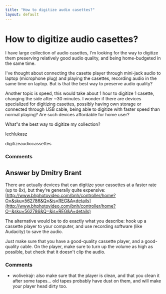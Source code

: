 ```yaml
---
title: "How to digitize audio casettes?"
layout: default
---
```

How to digitize audio casettes?
=====================
I have large collection of audio casettes, I'm looking for the way to
digitize them preserving relatively good audio quality, and being
home-budgeted in the same time.

I've thought about connecting the casette player through mini-jack audio
to laptop (microphone plug) and playing the casettes, recording audio in
the same time on laptop. But is that the best way to preserve audio
quality?

Another topic is speed, this would take about 1 hour to digitize 1
casette, changing the side after \~30 minutes. I wonder if there are
devices specialized for digitizing casettes, possibly having own storage
or connected through USB cable, being able to digitize with faster speed
than normal playing? Are such devices affordable for home user?

What"s the best way to digitize my collection?

lechlukasz

<div class="tags"><span class="tag">digitize</span><span class="tag">audio</span><span class="tag">cassettes</span></div>

### Comments ###


Answer by Dmitry Brant
----------------
There are actually devices that can digitize your cassettes at a faster
rate (up to 8x), but they're generally quite expensive:
[http://www.bhphotovideo.com/bnh/controller/home?O=&sku=562786&Q=&is=REG&A=details](http://www.bhphotovideo.com/bnh/controller/home?O=&sku=562786&Q=&is=REG&A=details)

The alternative would be to do exactly what you describe: hook up a
cassette player to your computer, and use recording software (like
Audacity) to save the audio.

Just make sure that you have a good-quality cassette player, and a
good-quality cable. On the player, make sure to turn up the volume as
high as possible, but check that it doesn't clip the audio.

### Comments ###
* woliveirajr: also make sure that the player is clean, and that you clean it after
some tapes... old tapes probably have dust on them, and will make your
player head dirty too.

